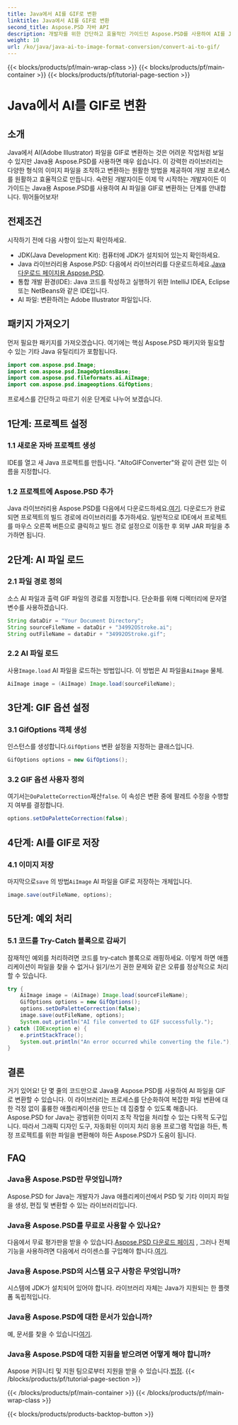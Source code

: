 ```yaml
---
title: Java에서 AI를 GIF로 변환
linktitle: Java에서 AI를 GIF로 변환
second_title: Aspose.PSD 자바 API
description: 개발자를 위한 간단하고 효율적인 가이드인 Aspose.PSD를 사용하여 AI를 Java에서 GIF로 변환하세요. 원활한 변환을 위한 전제 조건, 단계 및 FAQ를 알아보세요.
weight: 10
url: /ko/java/java-ai-to-image-format-conversion/convert-ai-to-gif/
---
```


{{< blocks/products/pf/main-wrap-class >}}
{{< blocks/products/pf/main-container >}}
{{< blocks/products/pf/tutorial-page-section >}}

# Java에서 AI를 GIF로 변환

## 소개
Java에서 AI(Adobe Illustrator) 파일을 GIF로 변환하는 것은 어려운 작업처럼 보일 수 있지만 Java용 Aspose.PSD를 사용하면 매우 쉽습니다. 이 강력한 라이브러리는 다양한 형식의 이미지 파일을 조작하고 변환하는 원활한 방법을 제공하여 개발 프로세스를 원활하고 효율적으로 만듭니다. 숙련된 개발자이든 이제 막 시작하는 개발자이든 이 가이드는 Java용 Aspose.PSD를 사용하여 AI 파일을 GIF로 변환하는 단계를 안내합니다. 뛰어들어보자!
## 전제조건
시작하기 전에 다음 사항이 있는지 확인하세요.
- JDK(Java Development Kit): 컴퓨터에 JDK가 설치되어 있는지 확인하세요.
- Java 라이브러리용 Aspose.PSD: 다음에서 라이브러리를 다운로드하세요.[Java 다운로드 페이지용 Aspose.PSD](https://releases.aspose.com/psd/java/).
- 통합 개발 환경(IDE): Java 코드를 작성하고 실행하기 위한 IntelliJ IDEA, Eclipse 또는 NetBeans와 같은 IDE입니다.
- AI 파일: 변환하려는 Adobe Illustrator 파일입니다.
## 패키지 가져오기
먼저 필요한 패키지를 가져오겠습니다. 여기에는 핵심 Aspose.PSD 패키지와 필요할 수 있는 기타 Java 유틸리티가 포함됩니다.
```java
import com.aspose.psd.Image;
import com.aspose.psd.ImageOptionsBase;
import com.aspose.psd.fileformats.ai.AiImage;
import com.aspose.psd.imageoptions.GifOptions;
```
프로세스를 간단하고 따르기 쉬운 단계로 나누어 보겠습니다.
## 1단계: 프로젝트 설정
### 1.1 새로운 자바 프로젝트 생성
IDE를 열고 새 Java 프로젝트를 만듭니다. "AItoGIFConverter"와 같이 관련 있는 이름을 지정합니다.
### 1.2 프로젝트에 Aspose.PSD 추가
 Java 라이브러리용 Aspose.PSD를 다음에서 다운로드하세요.[여기](https://releases.aspose.com/psd/java/). 다운로드가 완료되면 프로젝트의 빌드 경로에 라이브러리를 추가하세요. 일반적으로 IDE에서 프로젝트를 마우스 오른쪽 버튼으로 클릭하고 빌드 경로 설정으로 이동한 후 외부 JAR 파일을 추가하면 됩니다.
## 2단계: AI 파일 로드
### 2.1 파일 경로 정의
소스 AI 파일과 출력 GIF 파일의 경로를 지정합니다. 단순화를 위해 디렉터리에 문자열 변수를 사용하겠습니다.
```java
String dataDir = "Your Document Directory";
String sourceFileName = dataDir + "34992OStroke.ai";
String outFileName = dataDir + "34992OStroke.gif";
```
### 2.2 AI 파일 로드
 사용`Image.load` AI 파일을 로드하는 방법입니다. 이 방법은 AI 파일을`AiImage` 물체.
```java
AiImage image = (AiImage) Image.load(sourceFileName);
```
## 3단계: GIF 옵션 설정
### 3.1 GifOptions 객체 생성
 인스턴스를 생성합니다.`GifOptions` 변환 설정을 지정하는 클래스입니다.
```java
GifOptions options = new GifOptions();
```
### 3.2 GIF 옵션 사용자 정의
 여기서는`DoPaletteCorrection`재산`false`. 이 속성은 변환 중에 팔레트 수정을 수행할지 여부를 결정합니다.
```java
options.setDoPaletteCorrection(false);
```
## 4단계: AI를 GIF로 저장
### 4.1 이미지 저장
 마지막으로`save` 의 방법`AiImage` AI 파일을 GIF로 저장하는 개체입니다.
```java
image.save(outFileName, options);
```
## 5단계: 예외 처리
### 5.1 코드를 Try-Catch 블록으로 감싸기
잠재적인 예외를 처리하려면 코드를 try-catch 블록으로 래핑하세요. 이렇게 하면 애플리케이션이 파일을 찾을 수 없거나 읽기/쓰기 권한 문제와 같은 오류를 정상적으로 처리할 수 있습니다.
```java
try {
    AiImage image = (AiImage) Image.load(sourceFileName);
    GifOptions options = new GifOptions();
    options.setDoPaletteCorrection(false);
    image.save(outFileName, options);
    System.out.println("AI file converted to GIF successfully.");
} catch (IOException e) {
    e.printStackTrace();
    System.out.println("An error occurred while converting the file.");
}
```
## 결론
거기 있어요! 단 몇 줄의 코드만으로 Java용 Aspose.PSD를 사용하여 AI 파일을 GIF로 변환할 수 있습니다. 이 라이브러리는 프로세스를 단순화하여 복잡한 파일 변환에 대한 걱정 없이 훌륭한 애플리케이션을 만드는 데 집중할 수 있도록 해줍니다. 
Aspose.PSD for Java는 광범위한 이미지 조작 작업을 처리할 수 있는 다목적 도구입니다. 따라서 그래픽 디자인 도구, 자동화된 이미지 처리 응용 프로그램 작업을 하든, 특정 프로젝트를 위한 파일을 변환해야 하든 Aspose.PSD가 도움이 됩니다.
## FAQ
### Java용 Aspose.PSD란 무엇입니까?
Aspose.PSD for Java는 개발자가 Java 애플리케이션에서 PSD 및 기타 이미지 파일을 생성, 편집 및 변환할 수 있는 라이브러리입니다.
### Java용 Aspose.PSD를 무료로 사용할 수 있나요?
 다음에서 무료 평가판을 받을 수 있습니다.[Aspose.PSD 다운로드 페이지](https://releases.aspose.com/) , 그러나 전체 기능을 사용하려면 다음에서 라이센스를 구입해야 합니다.[여기](https://purchase.aspose.com/buy).
### Java용 Aspose.PSD의 시스템 요구 사항은 무엇입니까?
시스템에 JDK가 설치되어 있어야 합니다. 라이브러리 자체는 Java가 지원되는 한 플랫폼 독립적입니다.
### Java용 Aspose.PSD에 대한 문서가 있습니까?
 예, 문서를 찾을 수 있습니다[여기](https://reference.aspose.com/psd/java/).
### Java용 Aspose.PSD에 대한 지원을 받으려면 어떻게 해야 합니까?
Aspose 커뮤니티 및 지원 팀으로부터 지원을 받을 수 있습니다.[법정](https://forum.aspose.com/c/psd/34).
{{< /blocks/products/pf/tutorial-page-section >}}

{{< /blocks/products/pf/main-container >}}
{{< /blocks/products/pf/main-wrap-class >}}

{{< blocks/products/products-backtop-button >}}
